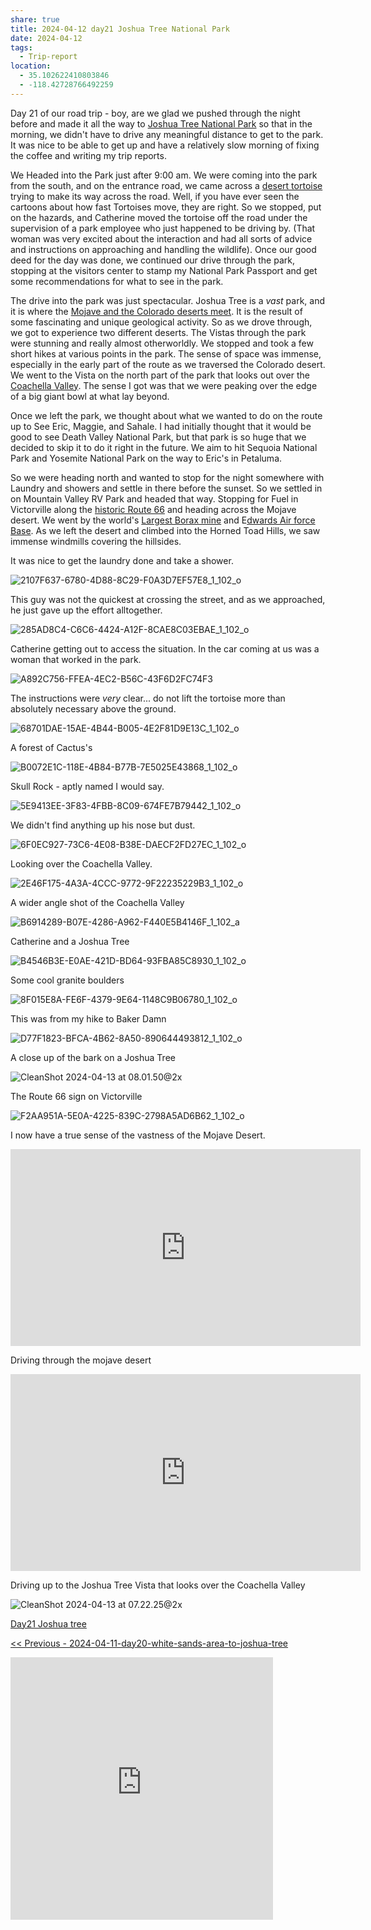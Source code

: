 ```yaml
---
share: true
title: 2024-04-12 day21 Joshua Tree National Park
date: 2024-04-12
tags:
  - Trip-report
location:
  - 35.102622410803846
  - -118.42728766492259
---
```


Day 21 of our road trip - boy, are we glad we pushed through the night before and made it all the way to [Joshua Tree National Park](https://www.nps.gov/jotr/) so that in the morning, we didn't have to drive any meaningful distance to get to the park.   It was nice to be able to get up and have a relatively slow morning of fixing the coffee and writing my trip reports.

We Headed into the Park just after 9:00 am.   We were coming into the park from the south, and on the entrance road, we came across a [desert tortoise](https://en.wikipedia.org/wiki/Desert_tortoise) trying to make its way across the road.  Well, if you have ever seen the cartoons about how fast Tortoises move, they are right. So we stopped, put on the hazards, and Catherine moved the tortoise off the road under the supervision of a park employee who just happened to be driving by.  (That woman was very excited about the interaction and had all sorts of advice and instructions on approaching and handling the wildlife).   Once our good deed for the day was done, we continued our drive through the park, stopping at the visitors center to stamp my National Park Passport and get some recommendations for what to see in the park.  

The drive into the park was just spectacular.  Joshua Tree is a _vast_ park, and it is where the [Mojave and the Colorado deserts meet](http://mojavedesert.net/plants/vegetation/01.html). It is the result of some fascinating and unique geological activity.    So as we drove through, we got to experience two different deserts.   The Vistas through the park were stunning and really almost otherworldly.   We stopped and took a few short hikes at various points in the park.  The sense of space was immense, especially in the early part of the route as we traversed the Colorado desert.   We went to the Vista on the north part of the park that looks out over the [Coachella Valley](https://en.wikipedia.org/wiki/Coachella_Valley).  The sense I got was that we were peaking over the edge of a big giant bowl at what lay beyond.

Once we left the park, we thought about what we wanted to do on the route up to See Eric, Maggie, and Sahale.   I had initially thought that it would be good to see Death Valley National Park, but that park is so huge that we decided to skip it to do it right in the future. We aim to hit Sequoia National Park and Yosemite National Park on the way to Eric's in Petaluma.    

So we were heading north and wanted to stop for the night somewhere with Laundry and showers and settle in there before the sunset.   So we settled in on Mountain Valley RV Park and headed that way.  Stopping for Fuel in Victorville along the [historic Route 66](https://en.wikipedia.org/wiki/U.S._Route_66) and heading across the Mojave desert.   We went by the world's [Largest Borax mine](https://en.wikipedia.org/wiki/Rio_Tinto_Borax_Mine) and E[dwards Air force Base](https://www.edwards.af.mil/).  As we left the desert and climbed into the Horned Toad Hills, we saw immense windmills covering the hillsides.  

It was nice to get the laundry done and take a shower.  



![2107F637-6780-4D88-8C29-F0A3D7EF57E8_1_102_o](../attachments/2107F637-6780-4D88-8C29-F0A3D7EF57E8_1_102_o.jpeg)

This guy was not the quickest at crossing the street, and as we approached, he just gave up the effort alltogether.

![285AD8C4-C6C6-4424-A12F-8CAE8C03EBAE_1_102_o](../attachments/285AD8C4-C6C6-4424-A12F-8CAE8C03EBAE_1_102_o.jpeg)

Catherine getting out to access the situation.  In the car coming at us was a woman that worked in the park.

![A892C756-FFEA-4EC2-B56C-43F6D2FC74F3](../attachments/A892C756-FFEA-4EC2-B56C-43F6D2FC74F3.jpeg)

The instructions were _very_ clear...  do not lift the tortoise more than absolutely necessary above the ground.

![68701DAE-15AE-4B44-B005-4E2F81D9E13C_1_102_o](../attachments/68701DAE-15AE-4B44-B005-4E2F81D9E13C_1_102_o.jpeg)

A forest of Cactus's

![B0072E1C-118E-4B84-B77B-7E5025E43868_1_102_o](../attachments/B0072E1C-118E-4B84-B77B-7E5025E43868_1_102_o.jpeg)

Skull Rock - aptly named I would say.

![5E9413EE-3F83-4FBB-8C09-674FE7B79442_1_102_o](../attachments/5E9413EE-3F83-4FBB-8C09-674FE7B79442_1_102_o.jpeg)

We didn't find anything up his nose but dust.

![6F0EC927-73C6-4E08-B38E-DAECF2FD27EC_1_102_o](../attachments/6F0EC927-73C6-4E08-B38E-DAECF2FD27EC_1_102_o.jpeg)

Looking over the Coachella Valley.

![2E46F175-4A3A-4CCC-9772-9F22235229B3_1_102_o](../attachments/2E46F175-4A3A-4CCC-9772-9F22235229B3_1_102_o.jpeg)

A wider angle shot of the Coachella Valley

![B6914289-B07E-4286-A962-F440E5B4146F_1_102_a](../attachments/B6914289-B07E-4286-A962-F440E5B4146F_1_102_a.jpeg)

Catherine and a Joshua Tree

![B4546B3E-E0AE-421D-BD64-93FBA85C8930_1_102_o](../attachments/B4546B3E-E0AE-421D-BD64-93FBA85C8930_1_102_o.jpeg)

Some cool granite boulders

![8F015E8A-FE6F-4379-9E64-1148C9B06780_1_102_o](../attachments/8F015E8A-FE6F-4379-9E64-1148C9B06780_1_102_o.jpeg)

This was from my hike to Baker Damn

![D77F1823-BFCA-4B62-8A50-890644493812_1_102_o](../attachments/D77F1823-BFCA-4B62-8A50-890644493812_1_102_o.jpeg)

A close up of the bark on a Joshua Tree

![CleanShot 2024-04-13 at 08.01.50@2x](../attachments/CleanShot%202024-04-13%20at%2008.01.50@2x.png)

The Route 66 sign on Victorville

![F2AA951A-5E0A-4225-839C-2798A5AD6B62_1_102_o](../attachments/F2AA951A-5E0A-4225-839C-2798A5AD6B62_1_102_o.jpeg)

I now have a true sense of the vastness of the Mojave Desert.

<iframe width="560" height="315" src="https://www.youtube.com/embed/OcYEYJRznm8?si=iWQ0kVGPxvrzser-" title="YouTube video player" frameborder="0" allow="accelerometer; autoplay; clipboard-write; encrypted-media; gyroscope; picture-in-picture; web-share" referrerpolicy="strict-origin-when-cross-origin" allowfullscreen></iframe>

Driving through the mojave desert


<iframe width="560" height="315" src="https://www.youtube.com/embed/EuT-7U5OOE4?si=AzIJ0juTKcP4ZFSS" title="YouTube video player" frameborder="0" allow="accelerometer; autoplay; clipboard-write; encrypted-media; gyroscope; picture-in-picture; web-share" referrerpolicy="strict-origin-when-cross-origin" allowfullscreen></iframe>

Driving up to the Joshua Tree Vista that looks over the Coachella Valley



![CleanShot 2024-04-13 at 07.22.25@2x](../attachments/CleanShot%202024-04-13%20at%2007.22.25@2x.png)

[Day21 Joshua tree](https://www.gaiagps.com/public/o7Ykau80z54Rk1xRKMquJ7q5/)

[<< Previous - 2024-04-11-day20-white-sands-area-to-joshua-tree](./2024-04-11-day20-white-sands-area-to-joshua-tree.md)

<iframe src="https://www.gaiagps.com/public/o7Ykau80z54Rk1xRKMquJ7q5/?embed=True" style="border:none; overflow-y: hidden; background-color:white; min-width: 320px; max-width:420px; width:100%; height: 420px;" seamless />

